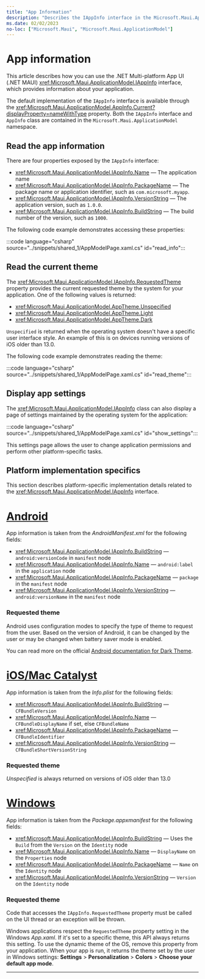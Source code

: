 ```yaml
---
title: "App Information"
description: "Describes the IAppInfo interface in the Microsoft.Maui.ApplicationModel namespace, which provides information about your application. For example, it exposes the app name and version."
ms.date: 02/02/2023
no-loc: ["Microsoft.Maui", "Microsoft.Maui.ApplicationModel"]
---
```


# App information

This article describes how you can use the .NET Multi-platform App UI (.NET MAUI) <xref:Microsoft.Maui.ApplicationModel.IAppInfo> interface, which provides information about your application.

The default implementation of the `IAppInfo` interface is available through the <xref:Microsoft.Maui.ApplicationModel.AppInfo.Current?displayProperty=nameWithType> property. Both the `IAppInfo` interface and `AppInfo` class are contained in the `Microsoft.Maui.ApplicationModel` namespace.

## Read the app information

There are four properties exposed by the `IAppInfo` interface:

- <xref:Microsoft.Maui.ApplicationModel.IAppInfo.Name> &mdash; The application name
- <xref:Microsoft.Maui.ApplicationModel.IAppInfo.PackageName> &mdash; The package name or application identifier, such as `com.microsoft.myapp`.
- <xref:Microsoft.Maui.ApplicationModel.IAppInfo.VersionString> &mdash; The application version, such as `1.0.0`.
- <xref:Microsoft.Maui.ApplicationModel.IAppInfo.BuildString> &mdash; The build number of the version, such as `1000`.

The following code example demonstrates accessing these properties:

:::code language="csharp" source="../snippets/shared_1/AppModelPage.xaml.cs" id="read_info":::

## Read the current theme

The <xref:Microsoft.Maui.ApplicationModel.IAppInfo.RequestedTheme> property provides the current requested theme by the system for your application. One of the following values is returned:

- <xref:Microsoft.Maui.ApplicationModel.AppTheme.Unspecified>
- <xref:Microsoft.Maui.ApplicationModel.AppTheme.Light>
- <xref:Microsoft.Maui.ApplicationModel.AppTheme.Dark>

`Unspecified` is returned when the operating system doesn't have a specific user interface style. An example of this is on devices running versions of iOS older than 13.0.

The following code example demonstrates reading the theme:

:::code language="csharp" source="../snippets/shared_1/AppModelPage.xaml.cs" id="read_theme":::

## Display app settings

The <xref:Microsoft.Maui.ApplicationModel.IAppInfo> class can also display a page of settings maintained by the operating system for the application:

:::code language="csharp" source="../snippets/shared_1/AppModelPage.xaml.cs" id="show_settings":::

This settings page allows the user to change application permissions and perform other platform-specific tasks.

## Platform implementation specifics

This section describes platform-specific implementation details related to the <xref:Microsoft.Maui.ApplicationModel.IAppInfo> interface.

<!-- markdownlint-disable MD025 -->

# [Android](#tab/android)

App information is taken from the _AndroidManifest.xml_ for the following fields:

- <xref:Microsoft.Maui.ApplicationModel.IAppInfo.BuildString> &mdash; `android:versionCode` in `manifest` node
- <xref:Microsoft.Maui.ApplicationModel.IAppInfo.Name> &mdash; `android:label` in the `application` node
- <xref:Microsoft.Maui.ApplicationModel.IAppInfo.PackageName> &mdash; `package` in the `manifest` node
- <xref:Microsoft.Maui.ApplicationModel.IAppInfo.VersionString> &mdash; `android:versionName` in the `manifest` node

### Requested theme

Android uses configuration modes to specify the type of theme to request from the user. Based on the version of Android, it can be changed by the user or may be changed when battery saver mode is enabled.

You can read more on the official [Android documentation for Dark Theme](https://developer.android.com/guide/topics/ui/look-and-feel/darktheme).

# [iOS/Mac Catalyst](#tab/macios)

App information is taken from the _Info.plist_ for the following fields:

- <xref:Microsoft.Maui.ApplicationModel.IAppInfo.BuildString> &mdash; `CFBundleVersion`
- <xref:Microsoft.Maui.ApplicationModel.IAppInfo.Name> &mdash; `CFBundleDisplayName` if set, else `CFBundleName`
- <xref:Microsoft.Maui.ApplicationModel.IAppInfo.PackageName> &mdash; `CFBundleIdentifier`
- <xref:Microsoft.Maui.ApplicationModel.IAppInfo.VersionString> &mdash; `CFBundleShortVersionString`

### Requested theme

_Unspecified_ is always returned on versions of iOS older than 13.0

# [Windows](#tab/windows)

App information is taken from the _Package.appxmanifest_ for the following fields:

- <xref:Microsoft.Maui.ApplicationModel.IAppInfo.BuildString> &mdash; Uses the `Build` from the `Version` on the `Identity` node
- <xref:Microsoft.Maui.ApplicationModel.IAppInfo.Name> &mdash; `DisplayName` on the `Properties` node
- <xref:Microsoft.Maui.ApplicationModel.IAppInfo.PackageName> &mdash; `Name` on the `Identity` node
- <xref:Microsoft.Maui.ApplicationModel.IAppInfo.VersionString> &mdash; `Version` on the `Identity` node

### Requested theme

Code that accesses the `IAppInfo.RequestedTheme` property must be called on the UI thread or an exception will be thrown.

Windows applications respect the `RequestedTheme` property setting in the Windows _App.xaml_. If it's set to a specific theme, this API always returns this setting. To use the dynamic theme of the OS, remove this property from your application. When your app is run, it returns the theme set by the user in Windows settings: **Settings** > **Personalization** > **Colors** > **Choose your default app mode**.

<!-- TODO: You can read more on the [Windows Requested Theme Documentation](/uwp/api/windows.ui.xaml.application.requestedtheme). -->

--------------

<!-- markdownlint-enable MD025 -->
